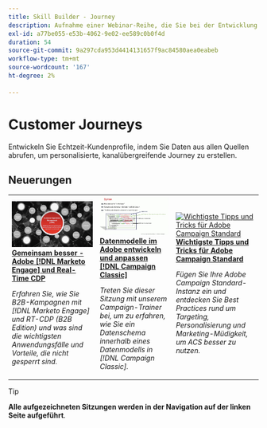 ```yaml
---
title: Skill Builder - Journey
description: Aufnahme einer Webinar-Reihe, die Sie bei der Entwicklung von Echtzeit-Kundenprofilen unterstützt, indem Daten aus allen Quellen abgerufen werden, um personalisierte, kanalübergreifende Journey zu erstellen.
exl-id: a77be055-e53b-4062-9e02-ee589c0b0f4d
duration: 54
source-git-commit: 9a297cda953d4414131657f9ac84580aea0eabeb
workflow-type: tm+mt
source-wordcount: '167'
ht-degree: 2%

---
```


# Customer Journeys

Entwickeln Sie Echtzeit-Kundenprofile, indem Sie Daten aus allen Quellen abrufen, um personalisierte, kanalübergreifende Journey zu erstellen.

## Neuerungen

<table>
<tr>
  <td>
    <a href="https://experienceleague.adobe.com/docs/skill-builder-events/skill-builder/customer-journeys/2022/b2b-campaigns.html">
      <img alt="Gemeinsam besser - Adobe [!DNL Marketo Engage] und Real-Time CDP" src="assets/343824.jpeg" />
    </a>
     <div>
      <a href="https://experienceleague.adobe.com/docs/skill-builder-events/skill-builder/customer-journeys/2022/b2b-campaigns.html">
        <strong>Gemeinsam besser - Adobe [!DNL Marketo Engage] und Real-Time CDP</strong>
      </a>
    </div>
    <p>
    <em>Erfahren Sie, wie Sie B2B-Kampagnen mit [!DNL Marketo Engage] und RT-CDP (B2B Edition) und was sind die wichtigsten Anwendungsfälle und Vorteile, die nicht gesperrt sind.</em>
    <p>
  </td>
  <td>
    <a href="https://experienceleague.adobe.com/docs/skill-builder-events/skill-builder/customer-journeys/2022/data-models.html">
      <img alt="Datenmodelle im Adobe entwickeln und anpassen [!DNL Campaign Classic]" src="assets/343829.jpeg" />
    </a>
     <div>
      <a href="https://experienceleague.adobe.com/docs/skill-builder-events/skill-builder/customer-journeys/2022/data-models.html">
        <strong>Datenmodelle im Adobe entwickeln und anpassen [!DNL Campaign Classic]</strong>
      </a>
    </div>
    <p>
    <em>Treten Sie dieser Sitzung mit unserem Campaign-Trainer bei, um zu erfahren, wie Sie ein Datenschema innerhalb eines Datenmodells in [!DNL Campaign Classic].</em>
    <p>
  </td>  
  <td>
    <a href="https://experienceleague.adobe.com/docs/skill-builder-events/skill-builder/customer-journeys/2022/tips-and-tricks.html">
      <img alt="Wichtigste Tipps und Tricks für Adobe Campaign Standard" src="https://video.tv.adobe.com/v/343828?format=jpeg" />
    </a>
     <div>
      <a href="https://experienceleague.adobe.com/docs/skill-builder-events/skill-builder/customer-journeys/2022/tips-and-tricks.html">
        <strong>Wichtigste Tipps und Tricks für Adobe Campaign Standard</strong>
      </a>
    </div>
    <p>
    <em>Fügen Sie Ihre Adobe Campaign Standard-Instanz ein und entdecken Sie Best Practices rund um Targeting, Personalisierung und Marketing-Müdigkeit, um ACS besser zu nutzen.</em>
    <p>
  </td>
</tr>
</table>

>[!TIP]
>
>**Alle aufgezeichneten Sitzungen werden in der Navigation auf der linken Seite aufgeführt**.
